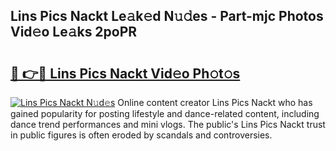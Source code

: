 ## Lins Pics Nackt Le𝚊k𝚎d N𝚞𝚍es - Part-mjc Photos Vid𝚎o Le𝚊ks 2poPR

# <h2><a href="http://fb8o32.evod.top/?m=Lins+Pics+Nackt">🔗 👉🔴 Lins Pics Nackt Vid𝚎o Ph𝚘t𝚘s</a></h2>

[![Lins Pics Nackt N𝚞d𝚎s](https://i.imgur.com/8V9OHl7.gif)](http://fb8o32.evod.top/?m=Lins+Pics+Nackt)
Online content creator Lins Pics Nackt who has gained popularity for posting lifestyle and dance-related content, including dance trend performances and mini vlogs. The public's Lins Pics Nackt trust in public figures is often eroded by scandals and controversies. 
